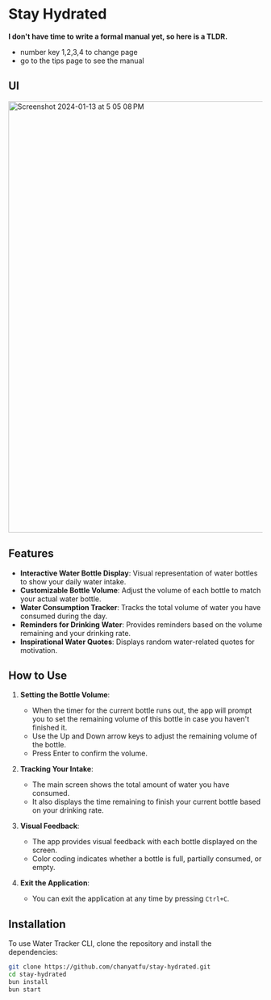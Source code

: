 # Stay Hydrated

**I don't have time to write a formal manual yet, so here is a TLDR.**
- number key 1,2,3,4 to change page
- go to the tips page to see the manual

## UI
<img width="855" alt="Screenshot 2024-01-13 at 5 05 08 PM" src="https://github.com/chanyatfu/stay-hydrated/assets/45863731/31112d71-71b0-4f1c-b48f-b6e3f5099b5c">

## Features

- **Interactive Water Bottle Display**: Visual representation of water bottles to show your daily water intake.
- **Customizable Bottle Volume**: Adjust the volume of each bottle to match your actual water bottle.
- **Water Consumption Tracker**: Tracks the total volume of water you have consumed during the day.
- **Reminders for Drinking Water**: Provides reminders based on the volume remaining and your drinking rate.
- **Inspirational Water Quotes**: Displays random water-related quotes for motivation.

## How to Use

1. **Setting the Bottle Volume**:
   - When the timer for the current bottle runs out, the app will prompt you to set the remaining volume of this bottle in case you haven't finished it.
   - Use the Up and Down arrow keys to adjust the remaining volume of the bottle.
   - Press Enter to confirm the volume.

2. **Tracking Your Intake**:
   - The main screen shows the total amount of water you have consumed.
   - It also displays the time remaining to finish your current bottle based on your drinking rate.

3. **Visual Feedback**:
   - The app provides visual feedback with each bottle displayed on the screen.
   - Color coding indicates whether a bottle is full, partially consumed, or empty.

4. **Exit the Application**:
   - You can exit the application at any time by pressing `Ctrl+C`.

## Installation

To use Water Tracker CLI, clone the repository and install the dependencies:

```bash
git clone https://github.com/chanyatfu/stay-hydrated.git
cd stay-hydrated
bun install
bun start
```
